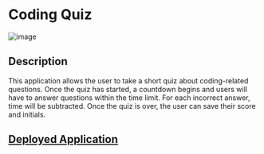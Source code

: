 # Coding Quiz

![image](https://user-images.githubusercontent.com/112898278/221047582-5e27b91a-5228-4790-a88f-5fe811604049.png)


## Description

This application allows the user to take a short quiz about coding-related questions.  Once the quiz has started, a countdown begins and users will have to answer questions within the time limit.  For each incorrect answer, time will be subtracted.  Once the quiz is over, the user can save their score and initials.

## [Deployed Application](https://jkjohal.github.io/coding-quiz/)
